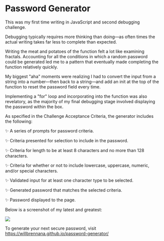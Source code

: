 # Password Generator
This was my first time writing in JavaScript and second debugging challenge. 

Debugging typically requires more thinking than doing—as often times the actual writing takes far less to complete than expected.

Writing the meat and potatoes of the function felt a lot like examining fractals. Accounting for all the conditions in which a random password could be generated led me to a pattern that eventually made completing the function relatively quickly. 

My biggest "aha" moments were realizing I had to convert the input from a string into a number—then back to a string—and add an init at the top of the function to reset the password field every time.

Implementing a "for" loop and incorporating into the function was also revelatory, as the majority of my final debugging stage involved displaying the password within the box.

As specified in the Challenge Acceptance Criteria, the generator includes the following:

✨ A series of prompts for password criteria.

✨ Criteria presented for selection to include in the password.

✨ Criteria for length to be at least 8 characters and no more than 128 characters.

✨ Criteria for whether or not to include lowercase, uppercase, numeric, and/or special characters.

✨ Validated input for at least one character type to be selected.

✨ Generated password that matches the selected criteria.

✨ Password displayed to the page.

Below is a screenshot of my latest and greatest:

![](assets/images/PageScreenshot.png)

To generate your next secure password, visit https://willbrennana.github.io/password-generator/ 
